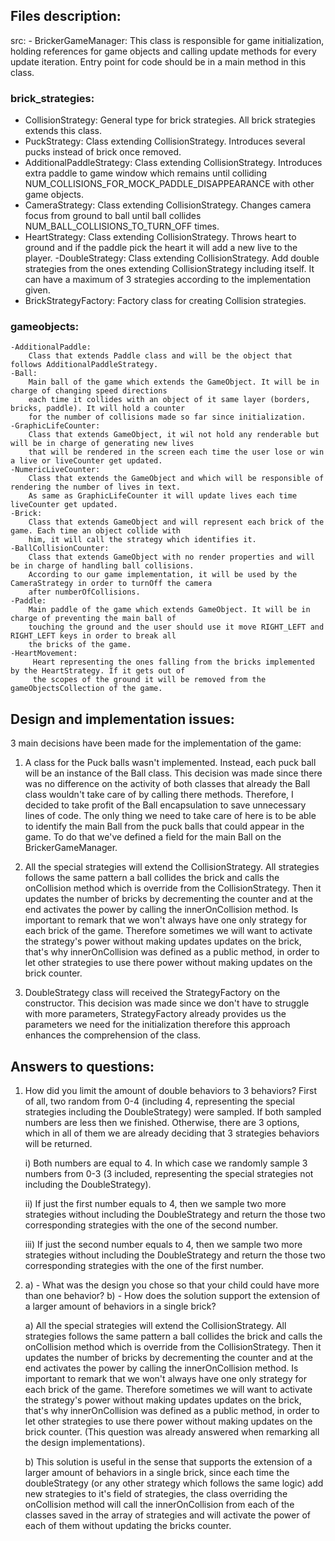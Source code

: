 ## Files description:

src:
    - BrickerGameManager: This class is responsible for game initialization, holding references for game objects and
     calling update methods for every update iteration. Entry point for code should be in a main method in this class.

### brick_strategies:

- CollisionStrategy: General type for brick strategies. All brick strategies extends this class.
- PuckStrategy: Class extending CollisionStrategy. Introduces several pucks instead of brick once removed.
- AdditionalPaddleStrategy: Class extending CollisionStrategy. Introduces extra
 paddle to game window which remains until colliding NUM_COLLISIONS_FOR_MOCK_PADDLE_DISAPPEARANCE with
 other game objects.
- CameraStrategy: Class extending CollisionStrategy.
 Changes camera focus from ground to ball until ball collides NUM_BALL_COLLISIONS_TO_TURN_OFF times.
- HeartStrategy: Class extending CollisionStrategy.
 Throws heart to ground and if the paddle pick the heart it will add a new live to the player.
-DoubleStrategy: Class extending CollisionStrategy.
 Add double strategies from the ones extending CollisionStrategy including itself. It can have a maximum of
 3 strategies according to the implementation given.
- BrickStrategyFactory: Factory class for creating Collision strategies.

### gameobjects:

    -AdditionalPaddle:
        Class that extends Paddle class and will be the object that follows AdditionalPaddleStrategy.
    -Ball:
        Main ball of the game which extends the GameObject. It will be in charge of changing speed directions
        each time it collides with an object of it same layer (borders, bricks, paddle). It will hold a counter
        for the number of collisions made so far since initialization.
    -GraphicLifeCounter:
        Class that extends GameObject, it wil not hold any renderable but will be in charge of generating new lives
        that will be rendered in the screen each time the user lose or win a live or liveCounter get updated.
    -NumericLiveCounter:
        Class that extends the GameObject and which will be responsible of rendering the number of lives in text.
        As same as GraphicLifeCounter it will update lives each time liveCounter get updated.
    -Brick:
        Class that extends GameObject and will represent each brick of the game. Each time an object collide with
        him, it will call the strategy which identifies it.
    -BallCollisionCounter:
        Class that extends GameObject with no render properties and will be in charge of handling ball collisions.
        According to our game implementation, it will be used by the CameraStrategy in order to turnOff the camera
        after numberOfCollisions.
    -Paddle:
        Main paddle of the game which extends GameObject. It will be in charge of preventing the main ball of
        touching the ground and the user should use it move RIGHT_LEFT and RIGHT_LEFT keys in order to break all
        the bricks of the game.
    -HeartMovement:
         Heart representing the ones falling from the bricks implemented by the HeartStrategy. If it gets out of
         the scopes of the ground it will be removed from the gameObjectsCollection of the game.

## Design and implementation issues:

3 main decisions have been made for the implementation of the game:

1) A class for the Puck balls wasn't implemented. Instead, each puck ball will be an instance of the Ball class.
This decision was made since there was no difference on the activity of both classes that already the Ball
class wouldn't take care of by calling there methods. Therefore, I decided to take profit of the Ball
encapsulation to save unnecessary lines of code. The only thing we need to take care of here is to be able
to identify the main Ball from the puck balls that could appear in the game. To do that we've defined a field
for the main Ball on the BrickerGameManager.

2) All the special strategies will extend the CollisionStrategy. All strategies follows the same pattern a ball
collides the brick and calls the onCollision method which is override from the CollisionStrategy. Then it
updates the number of bricks by decrementing the counter and at the end activates the power by calling the
innerOnCollision method. Is important to remark that we won't always have one only strategy for each brick of
the game. Therefore sometimes we will want to activate the strategy's power without making updates updates on
the brick, that's why innerOnCollision was defined as a public method, in order to let other strategies to use
there power without making updates on the brick counter.

3) DoubleStrategy class will received the StrategyFactory on the constructor. This decision was made since
we don't have to struggle with more parameters, StrategyFactory already provides us the parameters we need for
the initialization therefore this approach enhances the comprehension of the class.

## Answers to questions:

1) How did you limit the amount of double behaviors to 3 behaviors?
    First of all, two random from 0-4 (including 4, representing the special strategies
    including the DoubleStrategy) were sampled. If both sampled numbers are less then we finished.
    Otherwise, there are 3 options, which in all of them we are already deciding that 3 strategies behaviors
    will be returned.

    i) Both numbers are equal to 4. In which case we randomly sample 3 numbers from 0-3 (3 included,
    representing the special strategies not including the DoubleStrategy).

    ii) If just the first number equals to 4, then we sample two more strategies without including
    the DoubleStrategy and return the those two corresponding strategies with the one of the second number.

    iii) If just the second number equals to 4, then we sample two more strategies without including
    the DoubleStrategy and return the those two corresponding strategies with the one of the first number.

2)
    a) - What was the design you chose so that your child could have more than one behavior?
    b) - How does the solution support the extension of a larger amount of behaviors in a single brick?

   a) All the special strategies will extend the CollisionStrategy. All strategies follows the same pattern a ball
   collides the brick and calls the onCollision method which is override from the CollisionStrategy. Then it
   updates the number of bricks by decrementing the counter and at the end activates the power by calling the
   innerOnCollision method. Is important to remark that we won't always have one only strategy for each brick of
   the game. Therefore sometimes we will want to activate the strategy's power without making updates updates on
   the brick, that's why innerOnCollision was defined as a public method, in order to let other strategies to use
   there power without making updates on the brick counter. (This question was already answered when remarking all
   the design implementations).

   b) This solution is useful in the sense that supports the extension of a larger amount of behaviors in a single
   brick, since each time the doubleStrategy (or any other strategy which follows the same logic) add new
   strategies to it's field of strategies, the class overriding the onCollision method will call the
   innerOnCollision from each of the classes saved in the array of strategies and will activate the power of
   each of them without updating the bricks counter.


